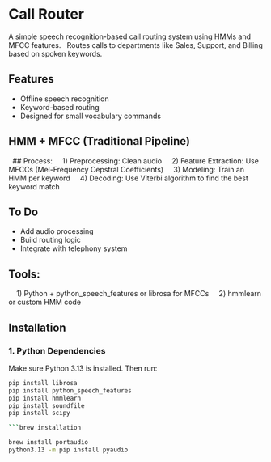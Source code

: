# Call Router
A simple speech recognition-based call routing system using HMMs and MFCC features.  
Routes calls to departments like Sales, Support, and Billing based on spoken keywords.


## Features
- Offline speech recognition
- Keyword-based routing
- Designed for small vocabulary commands


## HMM + MFCC (Traditional Pipeline)

  ## Process:
    1) Preprocessing: Clean audio
    2) Feature Extraction: Use MFCCs (Mel-Frequency Cepstral Coefficients)
    3) Modeling: Train an HMM per keyword
    4) Decoding: Use Viterbi algorithm to find the best keyword match

## To Do
- Add audio processing
- Build routing logic
- Integrate with telephony system


## Tools:
    1) Python + python_speech_features or librosa for MFCCs
    2) hmmlearn or custom HMM code

## Installation

### 1. Python Dependencies

Make sure Python 3.13 is installed. Then run:

```bash
pip install librosa
pip install python_speech_features
pip install hmmlearn
pip install soundfile
pip install scipy

```brew installation

brew install portaudio
python3.13 -m pip install pyaudio